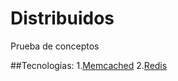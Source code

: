 # Distribuidos
Prueba de conceptos

##Tecnologías: 
1.[Memcached](https://github.com/Taekleee/Distribuidos/wiki)
2.[Redis](https://github.com/Taekleee/Distribuidos/wiki)
